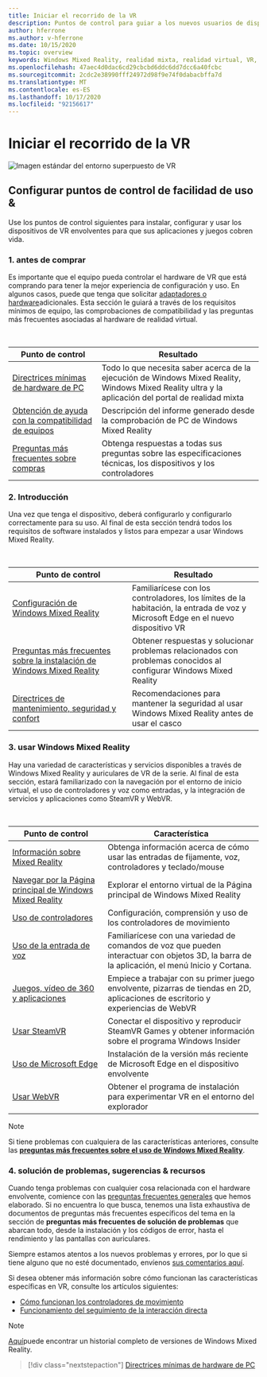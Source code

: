 ```yaml
---
title: Iniciar el recorrido de la VR
description: Puntos de control para guiar a los nuevos usuarios de dispositivos de VR a través de la configuración y el uso de sus dispositivos de VR.
author: hferrone
ms.author: v-hferrone
ms.date: 10/15/2020
ms.topic: overview
keywords: Windows Mixed Reality, realidad mixta, realidad virtual, VR, MR,
ms.openlocfilehash: 47aec4d0dac6cd29cbcbd6ddc6dd7dcc6a40fcbc
ms.sourcegitcommit: 2cdc2e38990fff24972d98f9e74f0dabacbffa7d
ms.translationtype: MT
ms.contentlocale: es-ES
ms.lasthandoff: 10/17/2020
ms.locfileid: "92156617"
---
```

# <a name="start-your-vr-journey"></a>Iniciar el recorrido de la VR

![Imagen estándar del entorno superpuesto de VR](images/mr-win32-slates-pinspanel.png)

## <a name="setup--usability-checkpoints"></a>Configurar puntos de control de facilidad de uso &

Use los puntos de control siguientes para instalar, configurar y usar los dispositivos de VR envolventes para que sus aplicaciones y juegos cobren vida.

### <a name="1-before-you-buy"></a>1. antes de comprar
Es importante que el equipo pueda controlar el hardware de VR que está comprando para tener la mejor experiencia de configuración y uso. En algunos casos, puede que tenga que solicitar [adaptadores o hardware](recommended-adapters-for-windows-mixed-reality-capable-pcs.md)adicionales. Esta sección le guiará a través de los requisitos mínimos de equipo, las comprobaciones de compatibilidad y las preguntas más frecuentes asociadas al hardware de realidad virtual.

<br>

|  Punto de control  |  Resultado  |
| --- | --- |
| [Directrices mínimas de hardware de PC](windows-mixed-reality-minimum-pc-hardware-compatibility-guidelines.md) | Todo lo que necesita saber acerca de la ejecución de Windows Mixed Reality, Windows Mixed Reality ultra y la aplicación del portal de realidad mixta |
| [Obtención de ayuda con la compatibilidad de equipos](get-help-with-pc-compatibility.md) | Descripción del informe generado desde la comprobación de PC de Windows Mixed Reality |
| [Preguntas más frecuentes sobre compras](before-you-buy-faqs.md) | Obtenga respuestas a todas sus preguntas sobre las especificaciones técnicas, los dispositivos y los controladores |

### <a name="2-getting-started"></a>2. Introducción
Una vez que tenga el dispositivo, deberá configurarlo y configurarlo correctamente para su uso. Al final de esta sección tendrá todos los requisitos de software instalados y listos para empezar a usar Windows Mixed Reality.

<br>

|  Punto de control  |  Resultado  |
| --- | --- |
| [Configuración de Windows Mixed Reality](windows-mixed-reality-minimum-pc-hardware-compatibility-guidelines.md) | Familiarícese con los controladores, los límites de la habitación, la entrada de voz y Microsoft Edge en el nuevo dispositivo VR |
| [Preguntas más frecuentes sobre la instalación de Windows Mixed Reality](wmr-setup-faq.md) | Obtener respuestas y solucionar problemas relacionados con problemas conocidos al configurar Windows Mixed Reality |
| [Directrices de mantenimiento, seguridad y confort](wmr-health-safety-comfort.md) | Recomendaciones para mantener la seguridad al usar Windows Mixed Reality antes de usar el casco  |

### <a name="3-using-windows-mixed-reality"></a>3. usar Windows Mixed Reality
Hay una variedad de características y servicios disponibles a través de Windows Mixed Reality y auriculares de VR de la serie. Al final de esta sección, estará familiarizado con la navegación por el entorno de inicio virtual, el uso de controladores y voz como entradas, y la integración de servicios y aplicaciones como SteamVR y WebVR.

<br>

|  Punto de control  |  Característica  |
| --- | --- |
| [Información sobre Mixed Reality](learn-mixed-reality.md) | Obtenga información acerca de cómo usar las entradas de fijamente, voz, controladores y teclado/mouse |
| [Navegar por la Página principal de Windows Mixed Reality](your-mixed-reality-home.md) | Explorar el entorno virtual de la Página principal de Windows Mixed Reality  |
| [Uso de controladores](controllers-in-wmr.md) | Configuración, comprensión y uso de los controladores de movimiento |
| [Uso de la entrada de voz](using-speech-in-wmr.md) | Familiarícese con una variedad de comandos de voz que pueden interactuar con objetos 3D, la barra de la aplicación, el menú Inicio y Cortana. |
| [Juegos, vídeo de 360 y aplicaciones](using-games-and-apps-in-windows-mixed-reality.md) | Empiece a trabajar con su primer juego envolvente, pizarras de tiendas en 2D, aplicaciones de escritorio y experiencias de WebVR |
| [Usar SteamVR](using-steamvr-with-windows-mixed-reality.md) | Conectar el dispositivo y reproducir SteamVR Games y obtener información sobre el programa Windows Insider |
| [Uso de Microsoft Edge](using-microsoft-edge.md) | Instalación de la versión más reciente de Microsoft Edge en el dispositivo envolvente |
| [Usar WebVR](webvr.md) | Obtener el programa de instalación para experimentar VR en el entorno del explorador |

> [!NOTE]
> Si tiene problemas con cualquiera de las características anteriores, consulte las **[preguntas más frecuentes sobre el uso de Windows Mixed Reality](using-wmr-faq.md)**.

### <a name="4-troubleshooting-tips--resources"></a>4. solución de problemas, sugerencias & recursos
Cuando tenga problemas con cualquier cosa relacionada con el hardware envolvente, comience con las [preguntas frecuentes generales](troubleshooting-windows-mixed-reality.md) que hemos elaborado. Si no encuentra lo que busca, tenemos una lista exhaustiva de documentos de preguntas más frecuentes específicos del tema en la sección de **preguntas más frecuentes de solución de problemas** que abarcan todo, desde la instalación y los códigos de error, hasta el rendimiento y las pantallas con auriculares. 

Siempre estamos atentos a los nuevos problemas y errores, por lo que si tiene alguno que no esté documentado, envíenos [sus comentarios aquí](filing-feedback.md).

Si desea obtener más información sobre cómo funcionan las características específicas en VR, consulte los artículos siguientes:
* [Cómo funcionan los controladores de movimiento](motion-controllers.md)
* [Funcionamiento del seguimiento de la interacción directa](tracking-system.md)

> [!NOTE]
> [Aquí](mixed-reality-software.md)puede encontrar un historial completo de versiones de Windows Mixed Reality.

> [!div class="nextstepaction"]
> [Directrices mínimas de hardware de PC](windows-mixed-reality-minimum-pc-hardware-compatibility-guidelines.md)

<br>